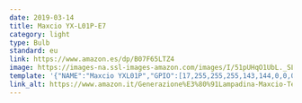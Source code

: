 ```yaml
---
date: 2019-03-14
title: Maxcio YX-L01P-E7
category: light
type: Bulb
standard: eu
link: https://www.amazon.es/dp/B07F65LTZ4
image: https://images-na.ssl-images-amazon.com/images/I/51pUHqO1UbL._SL1500_.jpg
template: '{"NAME":"Maxcio YXL01P","GPIO":[17,255,255,255,143,144,0,0,0,0,0,0,0],"FLAG":0,"BASE":27}' 
link_alt: https://www.amazon.it/Generazione%E3%80%91Lampadina-Maxcio-Temporizzazione-Intelligente-Compatibile/dp/B0788JRR45
---
```

